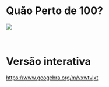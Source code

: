 # Quão Perto de 100?

![](preview.png)

<br>

# Versão interativa

https://www.geogebra.org/m/vxwtvjxt